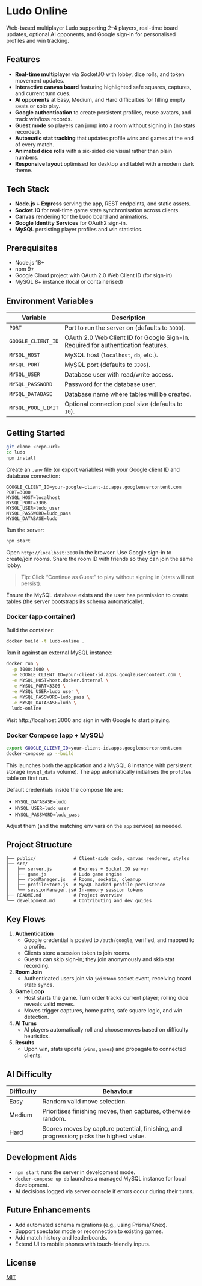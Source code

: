 # Ludo Online

Web-based multiplayer Ludo supporting 2–4 players, real-time board updates, optional AI opponents, and Google sign-in for personalised profiles and win tracking.

## Features

- **Real-time multiplayer** via Socket.IO with lobby, dice rolls, and token movement updates.
- **Interactive canvas board** featuring highlighted safe squares, captures, and current turn cues.
- **AI opponents** at Easy, Medium, and Hard difficulties for filling empty seats or solo play.
- **Google authentication** to create persistent profiles, reuse avatars, and track win/loss records.
- **Guest mode** so players can jump into a room without signing in (no stats recorded).
- **Automatic stat tracking** that updates profile wins and games at the end of every match.
- **Animated dice rolls** with a six-sided die visual rather than plain numbers.
- **Responsive layout** optimised for desktop and tablet with a modern dark theme.

## Tech Stack

- **Node.js + Express** serving the app, REST endpoints, and static assets.
- **Socket.IO** for real-time game state synchronisation across clients.
- **Canvas** rendering for the Ludo board and animations.
- **Google Identity Services** for OAuth2 sign-in.
- **MySQL** persisting player profiles and win statistics.

## Prerequisites

- Node.js 18+
- npm 9+
- Google Cloud project with OAuth 2.0 Web Client ID (for sign-in)
- MySQL 8+ instance (local or containerised)

## Environment Variables

| Variable | Description |
| --- | --- |
| `PORT` | Port to run the server on (defaults to `3000`). |
| `GOOGLE_CLIENT_ID` | OAuth 2.0 Web Client ID for Google Sign-In. Required for authentication features. |
| `MYSQL_HOST` | MySQL host (`localhost`, `db`, etc.). |
| `MYSQL_PORT` | MySQL port (defaults to `3306`). |
| `MYSQL_USER` | Database user with read/write access. |
| `MYSQL_PASSWORD` | Password for the database user. |
| `MYSQL_DATABASE` | Database name where tables will be created. |
| `MYSQL_POOL_LIMIT` | Optional connection pool size (defaults to `10`). |

## Getting Started

```bash
git clone <repo-url>
cd ludo
npm install
```

Create an `.env` file (or export variables) with your Google client ID and database connection:

```env
GOOGLE_CLIENT_ID=your-google-client-id.apps.googleusercontent.com
PORT=3000
MYSQL_HOST=localhost
MYSQL_PORT=3306
MYSQL_USER=ludo_user
MYSQL_PASSWORD=ludo_pass
MYSQL_DATABASE=ludo
```

Run the server:

```bash
npm start
```

Open `http://localhost:3000` in the browser. Use Google sign-in to create/join rooms. Share the room ID with friends so they can join the same lobby.

> Tip: Click “Continue as Guest” to play without signing in (stats will not persist).

Ensure the MySQL database exists and the user has permission to create tables (the server bootstraps its schema automatically).

### Docker (app container)

Build the container:

```bash
docker build -t ludo-online .
```

Run it against an external MySQL instance:

```bash
docker run \
  -p 3000:3000 \
  -e GOOGLE_CLIENT_ID=your-client-id.apps.googleusercontent.com \
  -e MYSQL_HOST=host.docker.internal \
  -e MYSQL_PORT=3306 \
  -e MYSQL_USER=ludo_user \
  -e MYSQL_PASSWORD=ludo_pass \
  -e MYSQL_DATABASE=ludo \
  ludo-online
```

Visit http://localhost:3000 and sign in with Google to start playing.

### Docker Compose (app + MySQL)

```bash
export GOOGLE_CLIENT_ID=your-client-id.apps.googleusercontent.com
docker-compose up --build
```

This launches both the application and a MySQL 8 instance with persistent storage (`mysql_data` volume). The app automatically initialises the `profiles` table on first run.

Default credentials inside the compose file are:

- `MYSQL_DATABASE=ludo`
- `MYSQL_USER=ludo_user`
- `MYSQL_PASSWORD=ludo_pass`

Adjust them (and the matching env vars on the `app` service) as needed.

## Project Structure

```
├── public/              # Client-side code, canvas renderer, styles
├── src/
│   ├── server.js        # Express + Socket.IO server
│   ├── game.js          # Ludo game engine
│   ├── roomManager.js   # Rooms, sockets, cleanup
│   ├── profileStore.js  # MySQL-backed profile persistence
│   └── sessionManager.js# In-memory session tokens
├── README.md            # Project overview
└── development.md       # Contributing and dev guides
```

## Key Flows

1. **Authentication**
   - Google credential is posted to `/auth/google`, verified, and mapped to a profile.
   - Clients store a session token to join rooms.
   - Guests can skip sign-in; they join anonymously and skip stat recording.
2. **Room Join**
   - Authenticated users join via `joinRoom` socket event, receiving board state syncs.
3. **Game Loop**
   - Host starts the game. Turn order tracks current player; rolling dice reveals valid moves.
   - Moves trigger captures, home paths, safe square logic, and win detection.
4. **AI Turns**
   - AI players automatically roll and choose moves based on difficulty heuristics.
5. **Results**
   - Upon win, stats update (`wins`, `games`) and propagate to connected clients.

## AI Difficulty

| Difficulty | Behaviour |
| --- | --- |
| Easy | Random valid move selection. |
| Medium | Prioritises finishing moves, then captures, otherwise random. |
| Hard | Scores moves by capture potential, finishing, and progression; picks the highest value. |

## Development Aids

- `npm start` runs the server in development mode.
- `docker-compose up db` launches a managed MySQL instance for local development.
- AI decisions logged via server console if errors occur during their turns.

## Future Enhancements

- Add automated schema migrations (e.g., using Prisma/Knex).
- Support spectator mode or reconnection to existing games.
- Add match history and leaderboards.
- Extend UI to mobile phones with touch-friendly inputs.

## License

[MIT](./LICENSE)
